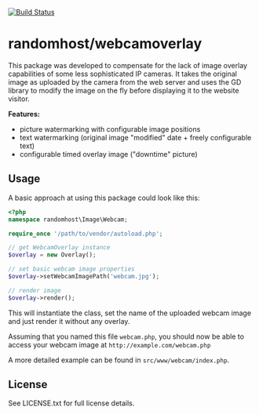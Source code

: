 [![Build Status][0]][1]

randomhost/webcamoverlay
========================

This package was developed to compensate for the lack of image overlay
capabilities of some less sophisticated IP cameras. It takes the original image
as uploaded by the camera from the web server and uses the GD library to modify
the image on the fly before displaying it to the website visitor.

**Features:**

- picture watermarking with configurable image positions
- text watermarking (original image "modified" date + freely configurable text)
- configurable timed overlay image ("downtime" picture)

Usage
-----

A basic approach at using this package could look like this:

```php
<?php
namespace randomhost\Image\Webcam;

require_once '/path/to/vendor/autoload.php';

// get WebcamOverlay instance
$overlay = new Overlay();

// set basic webcam image properties
$overlay->setWebcamImagePath('webcam.jpg');

// render image
$overlay->render();
```

This will instantiate the class, set the name of the uploaded webcam image and
just render it without any overlay.

Assuming that you named this file `webcam.php`, you should now be able to
access your webcam image at `http://example.com/webcam.php`

A more detailed example can be found in `src/www/webcam/index.php`.

License
-------

See LICENSE.txt for full license details.

[0]: https://travis-ci.org/randomhost/webcamoverlay.svg
[1]: https://travis-ci.org/randomhost/webcamoverlay

